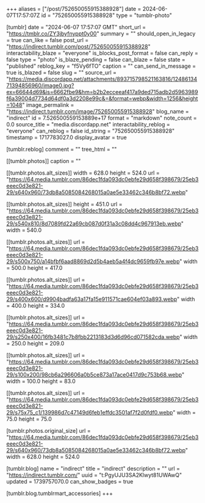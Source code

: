 +++
aliases = ["/post/752650055915388928"]
date = 2024-06-07T17:57:07Z
id = "752650055915388928"
type = "tumblr-photo"

[tumblr]
date = "2024-06-07 17:57:07 GMT"
short_url = "https://tmblr.co/ZY3jbyfnyppt0y00"
summary = ""
should_open_in_legacy = true
can_like = false
post_url = "https://indirect.tumblr.com/post/752650055915388928"
interactability_blaze = "everyone"
is_blocks_post_format = false
can_reply = false
type = "photo"
is_blaze_pending = false
can_blaze = false
state = "published"
reblog_key = "f5Vy6fTO"
caption = ""
can_send_in_message = true
is_blazed = false
slug = ""
source_url = "https://media.discordapp.net/attachments/893715798521163816/1248613471394856960/image0.jpg?ex=66644d69&is=6662fbe9&hm=b2b2ecceeaf417a9ded715adb2d5963989f6a39004d7734d64df0a3d2208e99c&=&format=webp&width=1256&height=1048"
image_permalink = "https://indirect.tumblr.com/image/752650055915388928"
blog_name = "indirect"
id = 7.526500559153889e+17
format = "markdown"
note_count = 0.0
source_title = "media.discordapp.net"
interactability_reblog = "everyone"
can_reblog = false
id_string = "752650055915388928"
timestamp = 1717783027.0
display_avatar = true

[tumblr.reblog]
comment = ""
tree_html = ""

[[tumblr.photos]]
caption = ""

[[tumblr.photos.alt_sizes]]
width = 628.0
height = 524.0
url = "https://64.media.tumblr.com/86dec1fda093dc0ebfe29d658f398679/25eb3eeec0d3e821-29/s640x960/73db8a5085084268015a0ae5e33462c346b8bf72.webp"

[[tumblr.photos.alt_sizes]]
height = 451.0
url = "https://64.media.tumblr.com/86dec1fda093dc0ebfe29d658f398679/25eb3eeec0d3e821-29/s540x810/8d7089fd22a69cb087d0f31a3c08dd4c967913eb.webp"
width = 540.0

[[tumblr.photos.alt_sizes]]
url = "https://64.media.tumblr.com/86dec1fda093dc0ebfe29d658f398679/25eb3eeec0d3e821-29/s500x750/a14bfbf6aad8869d2d5b4aeb5a4f4dc9659fb97e.webp"
width = 500.0
height = 417.0

[[tumblr.photos.alt_sizes]]
url = "https://64.media.tumblr.com/86dec1fda093dc0ebfe29d658f398679/25eb3eeec0d3e821-29/s400x600/d9904badfa63a17fa15e911571cae604ef03a893.webp"
width = 400.0
height = 334.0

[[tumblr.photos.alt_sizes]]
url = "https://64.media.tumblr.com/86dec1fda093dc0ebfe29d658f398679/25eb3eeec0d3e821-29/s250x400/16fb3481c7b8fbb2213183d3d6d96cd071582cda.webp"
width = 250.0
height = 209.0

[[tumblr.photos.alt_sizes]]
url = "https://64.media.tumblr.com/86dec1fda093dc0ebfe29d658f398679/25eb3eeec0d3e821-29/s100x200/98cb6a296606a0b5ce873a17ace0417d9c753b68.webp"
width = 100.0
height = 83.0

[[tumblr.photos.alt_sizes]]
url = "https://64.media.tumblr.com/86dec1fda093dc0ebfe29d658f398679/25eb3eeec0d3e821-29/s75x75_c1/139986d7c47149d6feb1effdc3501af7f2d0fdf0.webp"
width = 75.0
height = 75.0

[tumblr.photos.original_size]
url = "https://64.media.tumblr.com/86dec1fda093dc0ebfe29d658f398679/25eb3eeec0d3e821-29/s640x960/73db8a5085084268015a0ae5e33462c346b8bf72.webp"
width = 628.0
height = 524.0

[tumblr.blog]
name = "indirect"
title = "indirect"
description = ""
url = "https://indirect.tumblr.com/"
uuid = "t:PgyUJU3SA2Klwyt81UWAwQ"
updated = 1739757070.0
can_show_badges = true

[tumblr.blog.tumblrmart_accessories]
+++
